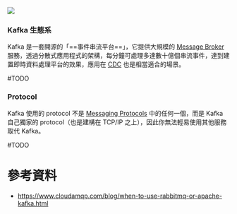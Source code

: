 ![](<https://raw.githubusercontent.com/Jamison-Chen/KM-software/master/img/kafka-setup.png>)

### Kafka 生態系

Kafka 是一套開源的「==事件串流平台==」，它提供大規模的 [Message Broker](</System Design/Message-Queuing System.md#Message Broker>) 服務，透過分散式應用程式的架構，每分鐘可處理多達數十億個串流事件，達到建置即時資料處理平台的效果，應用在 [CDC](</System Design/CDC.md>) 也是相當適合的場景。

#TODO 

### Protocol

Kafka 使用的 protocol 不是 [Messaging Protocols](</Network/Messaging Protocols.md>) 中的任何一個，而是 Kafka 自己獨家的 protocol（也是建構在 TCP/IP 之上），因此你無法輕易使用其他服務取代 Kafka。

#TODO 

# 參考資料

- <https://www.cloudamqp.com/blog/when-to-use-rabbitmq-or-apache-kafka.html>
